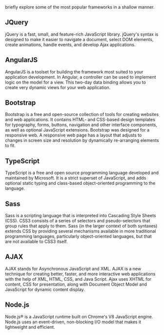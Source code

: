 briefly explore some of the most popular frameworks in a shallow manner.

## JQuery

jQuery is a fast, small, and feature-rich JavaScript library.
jQuery's syntax is designed to make it easier to navigate a document, select DOM elements, create animations, handle events, and develop Ajax applications. 

## AngularJS

AngularJS is a toolset for building the framework most suited to your application development. 
In Angular, a controller can be used to implement logic on the model for a view. This two-day data binding allows you to create very dynamic views for your web application.

## Bootstrap

Bootstrap is a free and open-source collection of tools for creating websites and web applications. It contains HTML- and CSS-based design templates for typography, forms, buttons, navigation and other interface components, as well as optional JavaScript extensions.
Bootstrap was designed for a responsive web. A responsive web page has a layout that adjusts to changes in screen size and resolution by dynamically re-arranging elements to fit. 

## TypeScript

TypeScript is a free and open source programming language developed and maintained by Microsoft. It is a strict superset of JavaScript, and adds optional static typing and class-based object-oriented programming to the language.

## Sass

Sass is a scripting language that is interpreted into Cascading Style Sheets (CSS). CSS3 consists of a series of selectors and pseudo-selectors that group rules that apply to them. Sass (in the larger context of both syntaxes) extends CSS by providing several mechanisms available in more traditional programming languages, particularly object-oriented languages, but that are not available to CSS3 itself.

## AJAX

AJAX stands for Asynchronous JavaScript and XML. AJAX is a new technique for creating better, faster, and more interactive web applications with the help of XML, HTML, CSS, and Java Script.
Ajax uses XHTML for content, CSS for presentation, along with Document Object Model and JavaScript for dynamic content display.

## Node.js

Node.js® is a JavaScript runtime built on Chrome's V8 JavaScript engine. Node.js uses an event-driven, non-blocking I/O model that makes it lightweight and efficient. 
